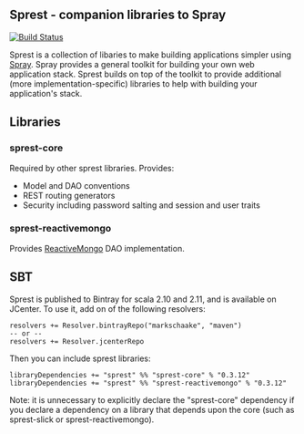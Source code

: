 ## Sprest - companion libraries to Spray ##

[![Build Status](https://travis-ci.org/markschaake/sprest.png)](https://travis-ci.org/markschaake/sprest)

Sprest is a collection of libaries to make building applications simpler using [Spray](http://spray.io). Spray provides a general toolkit for building your own web application stack. Sprest builds on top of the toolkit to provide additional (more implementation-specific) libraries to help with building your application's stack.

## Libraries ##

### sprest-core ###
Required by other sprest libraries.
Provides:

* Model and DAO conventions
* REST routing generators
* Security including password salting and session and user traits

### sprest-reactivemongo ###
Provides [ReactiveMongo](http://reactivemongo.org/) DAO implementation.

## SBT ##
Sprest is published to Bintray for scala 2.10 and 2.11, and is available on JCenter. To use it, add on of the following resolvers:

    resolvers += Resolver.bintrayRepo("markschaake", "maven")
    -- or --
    resolvers += Resolver.jcenterRepo

Then you can include sprest libraries:

    libraryDependencies += "sprest" %% "sprest-core" % "0.3.12"
    libraryDependencies += "sprest" %% "sprest-reactivemongo" % "0.3.12"

Note: it is unnecessary to explicitly declare the "sprest-core" dependency if you declare a dependency on a library that depends upon the core (such as sprest-slick or sprest-reactivemongo).
